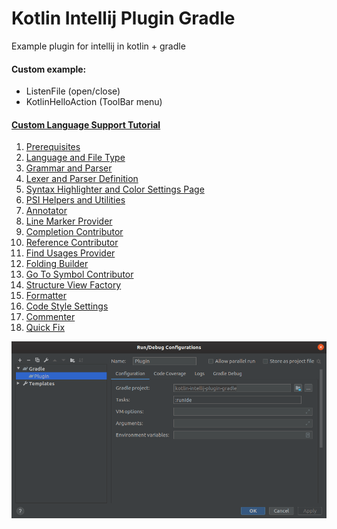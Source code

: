 Kotlin Intellij Plugin Gradle
===================

Example plugin for intellij in kotlin + gradle

#### Custom example:
- ListenFile (open/close)
- KotlinHelloAction (ToolBar menu)

#### [Custom Language Support Tutorial](https://www.jetbrains.org/intellij/sdk/docs/tutorials/custom_language_support_tutorial.html)

1. [Prerequisites](https://www.jetbrains.org/intellij/sdk/docs/tutorials/custom_language_support/prerequisites.html)
2. [Language and File Type](https://www.jetbrains.org/intellij/sdk/docs/tutorials/custom_language_support/language_and_filetype.html)
3. [Grammar and Parser](https://www.jetbrains.org/intellij/sdk/docs/tutorials/custom_language_support/grammar_and_parser.html)
4. [Lexer and Parser Definition](https://www.jetbrains.org/intellij/sdk/docs/tutorials/custom_language_support/lexer_and_parser_definition.html)
5. [Syntax Highlighter and Color Settings Page](https://www.jetbrains.org/intellij/sdk/docs/tutorials/custom_language_support/syntax_highlighter_and_color_settings_page.html)
6. [PSI Helpers and Utilities](https://www.jetbrains.org/intellij/sdk/docs/tutorials/custom_language_support/psi_helper_and_utilities.html)
7. [Annotator](https://www.jetbrains.org/intellij/sdk/docs/tutorials/custom_language_support/annotator.html)
8. [Line Marker Provider](https://www.jetbrains.org/intellij/sdk/docs/tutorials/custom_language_support/line_marker_provider.html)
9. [Completion Contributor](https://www.jetbrains.org/intellij/sdk/docs/tutorials/custom_language_support/completion_contributor.html)
10. [Reference Contributor](https://www.jetbrains.org/intellij/sdk/docs/tutorials/custom_language_support/reference_contributor.html)
11. [Find Usages Provider](https://www.jetbrains.org/intellij/sdk/docs/tutorials/custom_language_support/find_usages_provider.html)
12. [Folding Builder](https://www.jetbrains.org/intellij/sdk/docs/tutorials/custom_language_support/folding_builder.html)
13. [Go To Symbol Contributor](https://www.jetbrains.org/intellij/sdk/docs/tutorials/custom_language_support/go_to_symbol_contributor.html)
14. [Structure View Factory](https://www.jetbrains.org/intellij/sdk/docs/tutorials/custom_language_support/structure_view_factory.html)
15. [Formatter](https://www.jetbrains.org/intellij/sdk/docs/tutorials/custom_language_support/formatter.html)
16. [Code Style Settings](https://www.jetbrains.org/intellij/sdk/docs/tutorials/custom_language_support/code_style_settings.html)
17. [Commenter](https://www.jetbrains.org/intellij/sdk/docs/tutorials/custom_language_support/commenter.html)
18. [Quick Fix](https://www.jetbrains.org/intellij/sdk/docs/tutorials/custom_language_support/quick_fix.html)


![picture](data/screenshot-28.png)